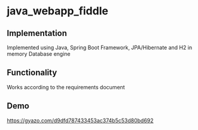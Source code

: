 # java_webapp_fiddle

## Implementation
  Implemented using Java, Spring Boot Framework, JPA/Hibernate and H2 in memory Database engine
  
## Functionality
  Works according to the requirements document
  
## Demo
  https://gyazo.com/d9dfd787433453ac374b5c53d80bd692
